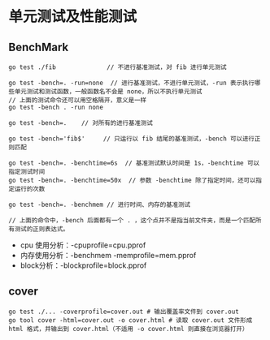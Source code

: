 # 单元测试及性能测试

## BenchMark

```shell
go test ./fib              // 不进行基准测试，对 fib 进行单元测试

go test -bench=. -run=none  // 进行基准测试，不进行单元测试，-run 表示执行哪些单元测试和测试函数，一般函数名不会是 none，所以不执行单元测试
// 上面的测试命令还可以用空格隔开，意义是一样
go test -bench . -run none

go test -bench=.    // 对所有的进行基准测试

go test -bench='fib$'     // 只运行以 fib 结尾的基准测试，-bench 可以进行正则匹配

go test -bench=. -benchtime=6s  // 基准测试默认时间是 1s，-benchtime 可以指定测试时间
go test -bench=. -benchtime=50x  // 参数 -benchtime 除了指定时间，还可以指定运行的次数

go test -bench=. -benchmem // 进行时间、内存的基准测试

// 上面的命令中，-bench 后面都有一个 . ，这个点并不是指当前文件夹，而是一个匹配所有测试的正则表达式。
```

* cpu 使用分析：-cpuprofile=cpu.pprof
* 内存使用分析：-benchmem -memprofile=mem.pprof
* block分析：-blockprofile=block.pprof

## cover

```shell
go test ./... -coverprofile=cover.out # 输出覆盖率文件到 cover.out
go tool cover -html=cover.out -o cover.html # 读取 cover.out 文件形成 html 格式，并输出到 cover.html（不适用 -o cover.html 则直接在浏览器打开）
```
